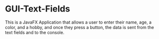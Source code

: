 # GUI-Text-Fields
This is a JavaFX Application that allows a user to enter their name, age, a color, and a hobby, and once they press a button, the data is sent from the text fields and to the console.
